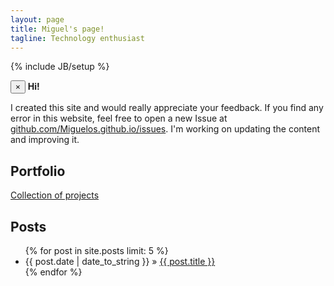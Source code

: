```yaml
---
layout: page
title: Miguel's page!
tagline: Technology enthusiast
---
```

{% include JB/setup %}

<div class="alert alert-block alert-info">
  <button type="button" class="close" data-dismiss="alert">&times;</button>
  <strong>Hi!</strong>
  <p>I created this site and would really appreciate your feedback. If you find any error in this website, feel free to open a new Issue at <a href="https://github.com/Miguelos/miguelos.github.io/issues"> github.com/Miguelos.github.io/issues</a>. I'm working on updating the content and improving it.</p>
</div>

## Portfolio

<p><a href="{{ BASE_PATH }}portfolio">Collection of projects</a></p>

## Posts

<ul class="posts">
  {% for post in site.posts limit: 5 %}
    <li><span>{{ post.date | date_to_string }}</span> &raquo; <a href="{{ BASE_PATH }}{{ post.url }}"     {% unless page.tags == empty %}data-toggle="tooltip" title="Tags: {% for item in post.tags %}{{ item | capitalize }} {% endfor %}" {% endunless %}>{{ post.title }}</a></li> 
  {% endfor %}
</ul>

